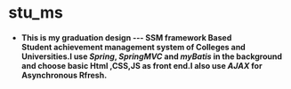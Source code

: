 # stu_ms
* #### This is my graduation design --- SSM framework Based Student achievement management system of Colleges and Universities.I use *Spring*, *SpringMVC* and *myBatis* in the background and choose basic Html ,CSS,JS as front end.I also use *AJAX* for Asynchronous Rfresh.
